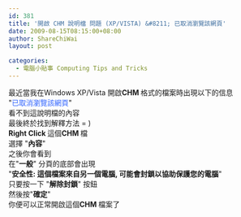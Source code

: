 ```yaml
---
id: 381
title: '開啟 CHM 說明檔 問題 (XP/VISTA) &#8211; 已取消瀏覽該網頁'
date: 2009-08-15T08:15:00+08:00
author: ShareChiWai
layout: post

categories:
  - 電腦小貼事 Computing Tips and Tricks
---
```


<div>
  最近當我在Windows XP/Vista 開啟<span style="font-weight:bold;">CHM </span>格式的檔案時出現以下的信息
</div>

<div>
  "<span style="color:rgb(51,102,255);">已取消瀏覽該網頁</span>"
</div>

<div>
  看不到這說明檔的內容
</div>

<div>
  最後終於找到解釋方法 = )
</div>

<div>
</div>

<div>
  <span style="font-weight:bold;">Right Click </span>這個<span style="font-weight:bold;">CHM </span>檔
</div>

<div>
  選擇 "<b>內容</b>"
</div>

<div>
  之後你會看到
</div>

<div>
  在"<b>一般</b>" 分頁的底部會出現
</div>

<div>
  "<b>安全性: 這個檔案來自另一個電腦, 可能會封鎖以協助保護您的電腦</b>"
</div>

<div>
  只要按一下 "<b>解除封鎖</b>" 按鈕
</div>

<div>
  然後按"<b>確定</b>"
</div>

<div>
</div>

<div>
  你便可以正常開啟這個<span style="font-weight:bold;">CHM </span>檔案了
</div>
